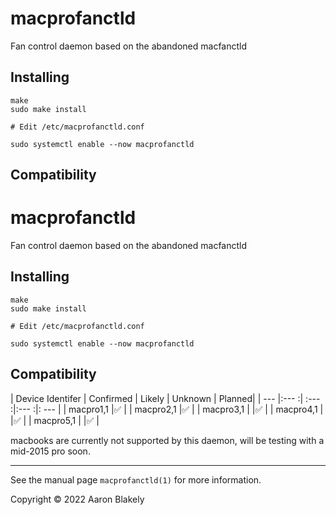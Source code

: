 # macprofanctld 
Fan control daemon based on the abandoned macfanctld

## Installing
    make
    sudo make install
    
    # Edit /etc/macprofanctld.conf
    
    sudo systemctl enable --now macprofanctld


## Compatibility

# macprofanctld 
Fan control daemon based on the abandoned macfanctld

## Installing
    make
    sudo make install
    
    # Edit /etc/macprofanctld.conf
    
    sudo systemctl enable --now macprofanctld


## Compatibility

| Device Identifer  | Confirmed | Likely | Unknown | Planned|
| ---               |:---      :| :---  :|:---    :|: ---   |
| macpro1,1         |✅          |
| macpro2,1         |✅          |
| macpro3,1         |           |✅       |
| macpro4,1         |           |✅       |
| macpro5,1         |           |✅       |

macbooks are currently not supported by this daemon, will be testing with a mid-2015 pro soon.

---
See the manual page `macprofanctld(1)` for more information.

Copyright &copy; 2022 Aaron Blakely
